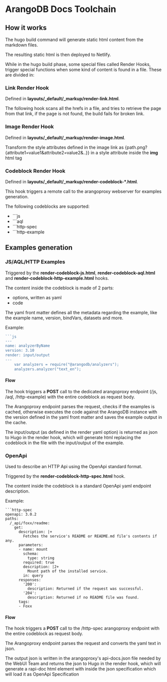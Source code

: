 # ArangoDB Docs Toolchain

## How it works

The hugo build command will generate static html content from the markdown files.

The resulting static html is then deployed to Netlify.

While in the hugo build phase, some special files called Render Hooks, trigger special functions when some kind of content is found in a file. These are divided in:

### Link Render Hook
Defined in **layouts/_default/_markup/render-link.html**.

The following hook scans all the hrefs in a file, and tries to retrieve the page from that link, if the page is not found, the build fails for broken link.


### Image Render Hook
Defined in **layouts/_default/_markup/render-image.html**.

Transform the style attributes defined in the image link as {path.png?{attribute1=value1&attribute2=value2&..}} in a style attribute inside the **img** html tag

### Codeblock Render Hook

Defined in **layouts/_default/_markup/render-codeblock-*.html**.

This hook triggers a remote call to the arangoproxy webserver for examples generation.

The following codeblocks are supported:

-   \```js
-   \```aql
-   \```http-spec
-   \```http-example

## Examples generation

### JS/AQL/HTTP Examples

Triggered by the **render-codeblock-js.html**, **render-codeblock-aql.html** and **render-codeblock-http-example.html** hooks.

The content inside the codeblock is made of 2 parts:

-   options, written as yaml
-   code

The yaml front matter defines all the metadata regarding the example, like the example name, version, bindVars, datasets and more.

Example:

```js
```js
---
name: analyzerByName
version: 3.10
render: input/output
---
    var analyzers = require("@arangodb/analyzers");
    analyzers.analyzer("text_en");
```

#### Flow

The hook triggers a **POST** call to the dedicated arangoproxy endpoint (/js, /aql, /http-example) with the entire codeblock as request body.

The Arangoproxy endpoint parses the request, checks if the examples is cached, otherwise executes the code against the ArangoDB instance with the version defined in the yaml front matter and saves the example output in the cache.

The input/output (as defined in the render yaml option) is returned as json to Hugo in the render hook, which will generate html replacing the codeblock in the file with the input/output of the example.

### OpenApi

Used to describe an HTTP Api using the OpenApi standard format. 

Triggered by the **render-codeblock-http-spec.html** hook.

The content inside the codeblock is a standard OpenApi yaml endpoint description.

Example:
```http-spec
```http-spec
openapi: 3.0.2
paths:
  /_api/foxx/readme:
    get:
      description: |+
        Fetches the service's README or README.md file's contents if any.
      parameters:
      - name: mount
        schema:
          type: string
        required: true
        description: |2+
          Mount path of the installed service.
        in: query
      responses:
        '200':
          description: Returned if the request was successful.
        '204':
          description: Returned if no README file was found.
      tags:
      - Foxx
```

#### Flow

The hook triggers a **POST** call to the /http-spec arangoproxy endpoint with the entire codeblock as request body.

The Arangoproxy endpoint parses the request and converts the yaml text in json.

The output json is written in the arangoproxy's api-docs.json file needed by the WebUI Team and returns the json to Hugo in the render hook, which will generate a rapi-doc html element with inside the json specification which will load it as OpenApi Specification


